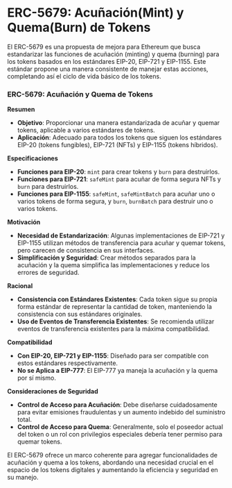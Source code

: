 # ERC-5679: Acuñación(Mint) y Quema(Burn) de Tokens

El ERC-5679 es una propuesta de mejora para Ethereum que busca estandarizar las funciones de acuñación (minting) y quema (burning) para los tokens basados en los estándares EIP-20, EIP-721 y EIP-1155. Este estándar propone una manera consistente de manejar estas acciones, completando así el ciclo de vida básico de los tokens.

### ERC-5679: Acuñación y Quema de Tokens

**Resumen**

* **Objetivo**: Proporcionar una manera estandarizada de acuñar y quemar tokens, aplicable a varios estándares de tokens.
* **Aplicación**: Adecuado para todos los tokens que siguen los estándares EIP-20 (tokens fungibles), EIP-721 (NFTs) y EIP-1155 (tokens híbridos).

**Especificaciones**

* **Funciones para EIP-20**: `mint` para crear tokens y `burn` para destruirlos.
* **Funciones para EIP-721**: `safeMint` para acuñar de forma segura NFTs y `burn` para destruirlos.
* **Funciones para EIP-1155**: `safeMint`, `safeMintBatch` para acuñar uno o varios tokens de forma segura, y `burn`, `burnBatch` para destruir uno o varios tokens.

**Motivación**

* **Necesidad de Estandarización**: Algunas implementaciones de EIP-721 y EIP-1155 utilizan métodos de transferencia para acuñar y quemar tokens, pero carecen de consistencia en sus interfaces.
* **Simplificación y Seguridad**: Crear métodos separados para la acuñación y la quema simplifica las implementaciones y reduce los errores de seguridad.

**Racional**

* **Consistencia con Estándares Existentes**: Cada token sigue su propia forma estándar de representar la cantidad de token, manteniendo la consistencia con sus estándares originales.
* **Uso de Eventos de Transferencia Existentes**: Se recomienda utilizar eventos de transferencia existentes para la máxima compatibilidad.

**Compatibilidad**

* **Con EIP-20, EIP-721 y EIP-1155**: Diseñado para ser compatible con estos estándares respectivamente.
* **No se Aplica a EIP-777**: El EIP-777 ya maneja la acuñación y la quema por sí mismo.

**Consideraciones de Seguridad**

* **Control de Acceso para Acuñación**: Debe diseñarse cuidadosamente para evitar emisiones fraudulentas y un aumento indebido del suministro total.
* **Control de Acceso para Quema**: Generalmente, solo el poseedor actual del token o un rol con privilegios especiales debería tener permiso para quemar tokens.

El ERC-5679 ofrece un marco coherente para agregar funcionalidades de acuñación y quema a los tokens, abordando una necesidad crucial en el espacio de los tokens digitales y aumentando la eficiencia y seguridad en su manejo.
